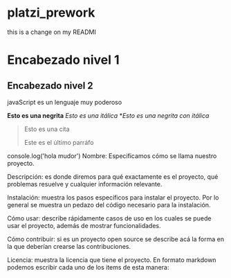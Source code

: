 # platzi_prework

this is a change on my READMI

# Encabezado nivel 1

## Encabezado nivel 2

javaScript es un lenguaje muy poderoso

**Esto es una negrita**
_Esto es una itálica_ \*_*Esto es una negrita con itálica*_

> Esto es una cita
>
> Este es el último parráfo

console.log('hola mudor')
Nombre: Especificamos cómo se llama nuestro proyecto.

Descripción: es donde diremos para qué exactamente es el proyecto, qué problemas resuelve y cualquier información relevante.

Instalación: muestra los pasos específicos para instalar el proyecto. Por lo general se muestra un pedazo del código necesario para la instalación.

Cómo usar: describe rápidamente casos de uso en los cuales se puede usar el proyecto, además de mostrar funcionalidades.

Cómo contribuir: si es un proyecto open source se describe acá la forma en la que deberían crearse las contribuciones.

Licencia: muestra la licencia que tiene el proyecto.
En formato markdown podemos escribir cada uno de los items de esta manera:
